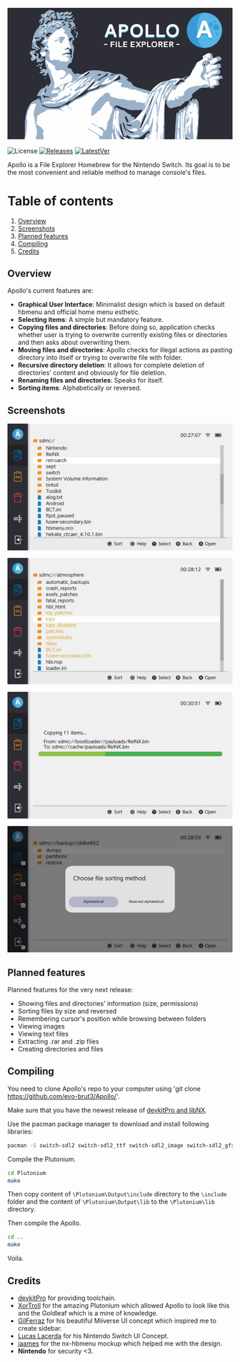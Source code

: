 ![Logo](romfs/Baner.png)

![License](https://img.shields.io/badge/License-GPLv3-blue.svg) [![Releases](https://img.shields.io/github/downloads/evo-brut3/apollo/total.svg)]() [![LatestVer](https://img.shields.io/github/release-pre/evo-brut3/apollo.svg)]()

Apollo is a File Explorer Homebrew for the Nintendo Switch. Its goal is to be the most convenient and reliable method to manage console's files. 

# Table of contents

1. [Overview](#overview)
2. [Screenshots](#screenshots)
3. [Planned features](#planned-features)
4. [Compiling](#compiling)
5. [Credits](#credits)

## Overview

Apollo's current features are:

- **Graphical User Interface**: Minimalist design which is based on default hbmenu and official home menu esthetic.
- **Selecting items**: A simple but mandatory feature.
- **Copying files and directories**: Before doing so, application checks whether user is trying to overwrite currently existing files or directories and then asks about overwriting them.
- **Moving files and directories**: Apollo checks for illegal actions as pasting directory into itself or trying to overwrite file with folder.
- **Recursive directory deletion**: It allows for complete deletion of directories' content and obviously for file deletion.
- **Renaming files and directories**: Speaks for itself.
- **Sorting items**: Alphabetically or reversed.

## Screenshots
  <p align="center"><img src="https://raw.githubusercontent.com/evo-brut3/Apollo/master/assets/main_screen.jpg"></p>
  <p align="center"><img src="https://raw.githubusercontent.com/evo-brut3/Apollo/master/assets/selecting_files.jpg"></p>
  <p align="center"><img src="https://raw.githubusercontent.com/evo-brut3/Apollo/master/assets/copying_files.jpg"></p>
  <p align="center"><img src="https://raw.githubusercontent.com/evo-brut3/Apollo/master/assets/sorting_and_help.jpg"></p>
  
## Planned features

Planned features for the very next release:

- Showing files and directories' information (size, permissions)
- Sorting files by size and reversed
- Remembering cursor's position while browsing between folders
- Viewing images
- Viewing text files
- Extracting .rar and .zip files
- Creating directories and files

## Compiling

You need to clone Apollo's repo to your computer using 'git clone https://github.com/evo-brut3/Apollo/'.

Make sure that you have the newest release of [devkitPro and libNX](https://switchbrew.org/wiki/Setting_up_Development_Environment).

Use the pacman package manager to download and install following libraries: 
``` bash
pacman -S switch-sdl2 switch-sdl2_ttf switch-sdl2_image switch-sdl2_gfx switch-sdl2_mixer switch-mesa switch-glad switch-glm switch-libdrm_nouveau switch-libwebp switch-libpng switch-freetype switch-bzip2 switch-libjpeg-turbo
```
Compile the Plutonium.
``` bash
cd Plutonium
make
```
Then copy content of `\Plutonium\Output\include` directory to the `\include` folder and the content of `\Plutonium\Output\lib` to the `\Plutonium\lib` directory.

Then compile the Apollo.
``` bash
cd ..
make
```
Voila.

## Credits

- [devkitPro](https://devkitpro.org/) for providing toolchain.
- [XorTroll](https://github.com/XorTroll/) for the amazing Plutonium which allowed Apollo to look like this and the Goldleaf which is a mine of knowledge.
- [GilFerraz](https://www.reddit.com/user/GilFerraz/) for his beautiful Miiverse UI concept which inspired me to create sidebar.
- [Lucas Lacerda](https://dribbble.com/LucasLacerdaUX) for his Nintendo Switch UI Concept.
- [jaames](https://github.com/jaames/) for the nx-hbmenu mockup which helped me with the design.
- **Nintendo** for security <3.

